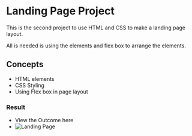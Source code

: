 # Landing Page Project
This is the second project to use HTML and CSS to make a landing page layout.

All is needed is using the elements and flex box to arrange the elements.

## Concepts
- HTML elements
- CSS Styling
- Using Flex box in page layout

### Result
- View the Outcome here
- ![Landing Page]()

